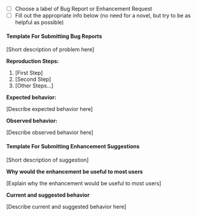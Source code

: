 * [ ] Choose a label of Bug Report or Enhancement Request
* [ ] Fill out the appropriate info below (no need for a novel, but try to be as helpful as possible)

#### Template For Submitting Bug Reports

[Short description of problem here]

**Reproduction Steps:**

1. [First Step]
2. [Second Step]
3. [Other Steps...]

**Expected behavior:**

[Describe expected behavior here]

**Observed behavior:**

[Describe observed behavior here]

#### Template For Submitting Enhancement Suggestions

[Short description of suggestion]

**Why would the enhancement be useful to most users**

[Explain why the enhancement would be useful to most users]

**Current and suggested behavior**

[Describe current and suggested behavior here]

